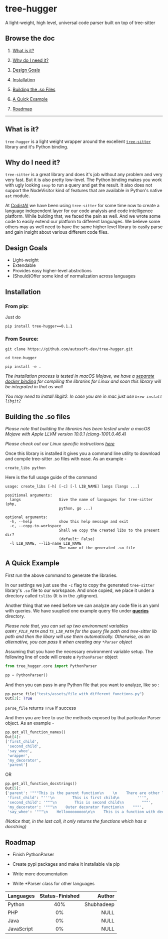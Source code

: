 # tree-hugger
A light-weight, high level, universal code parser built on top of tree-sitter

## Browse the doc

1. [What is it?](#what-is-it)

2. [Why do I need it?](#why-do-i-need-it)

3. [Design Goals](#design-goals)

4. [Installation](#installation)

5. [Building the .so Files](#building-the-so-files)

6. [A Quick Example](#a-quick-example)

7. [Roadmap](#roadmap)

-------------



## What is it?

`tree-hugger` is a light weight wrapper around the excellent [`tree-sitter`](https://github.com/tree-sitter/tree-sitter) library and it's Python binding. 

## Why do I need it?

`tree-sitter` is a great library and does it's job without any problem and very very fast. But it is also pretty low-level. The Python binding makes you work with ugly looking `sexp` to run a query and get the result. It also does not support the NodeVisitor kind of features that are available in Python's native `ast` module.

At [CodistAI](https://codist-ai.com) we have been using `tree-sitter` for some time now to create a language independent layer for our code analysis and code intelligence platform. While bulding that, we faced the pain as well. And we wrote some code to easily extend our platform to different languages. We believe some others may as well need to have the same higher level library to easily parse and gain insight about various different code files.

## Design Goals

- Light-weight
- Extendable
- Provides easy higher-level abstrctions
- (Should)Offer some kind of normalization across languages

## Installation

### From pip:

Just do
```
pip install tree-hugger==0.1.1
```

### From Source:

```
git clone https://github.com/autosoft-dev/tree-hugger.git

cd tree-hugger

pip install -e .
```

_The installation process is tested in macOS Mojave, we have a [separate docker binding](https://github.com/autosoft-dev/tree-sitter-docker) for compiling the libraries for Linux and soon this library will be integrated in that as well_

_You may need to install libgit2. In case you are in mac just use `brew install libgit2`_

## Building the .so files

_Please note that building the libraries has been tested under a macOS Mojave with Apple LLVM version 10.0.1 (clang-1001.0.46.4)_

_Please check out our Linux specific instructions [here](https://github.com/autosoft-dev/tree-sitter-docker)_

Once this library is installed it gives you a command line utility to download and compile tree-sitter .so files with ease. As an example - 

```
create_libs python
```

Here is the full usage guide of the command

```
usage: create_libs [-h] [-c] [-l LIB_NAME] langs [langs ...]

positional arguments:
  langs                 Give the name of languages for tree-sitter (php,
                        python, go ...)

optional arguments:
  -h, --help            show this help message and exit
  -c, --copy-to-workspace
                        Shall we copy the created libs to the present dir?
                        (default: False)
  -l LIB_NAME, --lib-name LIB_NAME
                        The name of the generated .so file
```

## A Quick Example

First run the above command to generate the libraries. 

In our settings we just use the `-c` flag to copy the generated `tree-sitter` library's `.so` file to our workspace.
And once copied, we place it under a directory called `tslibs` (It is in the .gitignore).

Another thing that we need before we can analyze any code file is an yaml with queries. We have suuplied one example query file
under [**queries**](https://raw.githubusercontent.com/autosoft-dev/tree-hugger/master/queries/example_queries.yml) directory. 

*Please note that, you can set up two environment variables `QUERY_FILE_PATH` and `TS_LIB_PATH` for the query file path and 
tree-sitter lib path and then the libary will use them automatically. Otherwise, as an alternative, you can pass it when creating any `*Parser` object*

Assuming that you have the necessary environment variable setup. The following line of code will create a `PythonParser` object

```python
from tree_hugger.core import PythonParser

pp = PythonParser()
```

And then you can pass in any Python file that you want to analyze, like so :

```python
pp.parse_file("tests/assets/file_with_different_functions.py")
Out[3]: True
```

`parse_file` returns `True` if success

And then you are free to use the methods exposed by that particular Parser object. As an example - 

```python
pp.get_all_function_names()
Out[4]:
['first_child',
 'second_child',
 'say_whee',
 'wrapper',
 'my_decorator',
 'parent']
```

OR

```python
pp.get_all_function_docstrings()
Out[5]:
{'parent': '"""This is the parent function\n    \n    There are other lines in the doc string\n    This is the third line\n\n    And this is the fourth\n    """',
 'first_child': "'''\n        This is first child\n        '''",
 'second_child': '"""\n        This is second child\n        """',
 'my_decorator': '"""\n    Outer decorator function\n    """',
 'say_whee': '"""\n    Hellooooooooo\n\n    This is a function with decorators\n    """'}
 ```

 *(Notice that, in the last call, it only returns the functions which has a docstring)*


 ## Roadmap

 * Finish PythonParser

 * Create pypi packages and make it installable via pip

 * Write more documentation

 * Write *Parser class for other languages

| Languages        | Status-Finished           | Author  |
| ------------- |:-------------:| -----:|
| Python     | 40% | Shubhadeep |
| PHP      | 0%      |   NULL |
| Java | 0%      |    NULL |
| JavaScript | 0%      | NULL | 